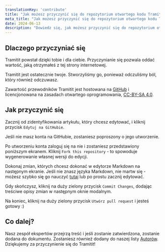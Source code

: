 ```yaml
---
translationKey: 'contribute'
title: "Jak możesz przyczynić się do repozytorium otwartego kodu Tramitit"
meta_title: "Jak możesz przyczynić się do repozytorium otwartego kodu Tramitit"
date: 2024-06-13
description: "Dowiedz się, jak możesz przyczynić się do repozytorium otwartego kodu Tramitit, korzystając z mechanizmów commitów i pull requestów w GitHubie"
---
```


## Dlaczego przyczyniać się

Tramitit powstał dzięki tobie i dla ciebie. Przyczynianie się pozwala oddać wartość, jaką otrzymałeś z tej strony internetowej.

Tramitit jest ostatecznie twoje. Stworzyliśmy go, ponieważ odczuliśmy ból, który również odczuwasz.

Zawartość przewodników Tramitit jest hostowana na [GitHub](https://github.com/tramitit/guides) i licencjonowana na zasadach otwartego oprogramowania, [CC-BY-SA 4.0](https://creativecommons.org/licenses/by-sa/4.0/).

## Jak przyczynić się

Zacznij od zidentyfikowania artykułu, który chcesz edytować, i kliknij przycisk `Edytuj na GitHubie`.

Jeśli nie masz konta na GitHubie, zostaniesz poproszony o jego utworzenie.

Po utworzeniu konta zaloguj się na nie i zostaniesz przedstawiony poniższym ekranem. Kliknij `Fork this repository` - to spowoduje wygenerowanie własnej wersji do edycji.

Dokonaj zmian, których chcesz dokonać w edytorze Markdown na następnym ekranie. Jeśli nie znasz języka Markdown, nie martw się - możesz szybko się go nauczyć [tutaj](https://docs.github.com/en/get-started/writing-on-github/getting-started-with-writing-and-formatting-on-github/basic-writing-and-formatting-syntax) lub po prostu zacznij edytować.

Gdy skończysz, kliknij na duży zielony przycisk `Commit Changes`, dodając treściwe opisy zmian w następnym oknie modalnym.

Na koniec, kliknij na duży zielony przycisk `Utwórz pull request` i jesteś gotowy :)

## Co dalej?

Nasz zespół ekspertów przejrzą treść i jeśli zostanie zatwierdzona, zostanie dodana do dokumentu. Zostaniesz również dodany do naszej listy [Autorów](/authors/). Dziękujemy za przyczynienie się do Tramitit!